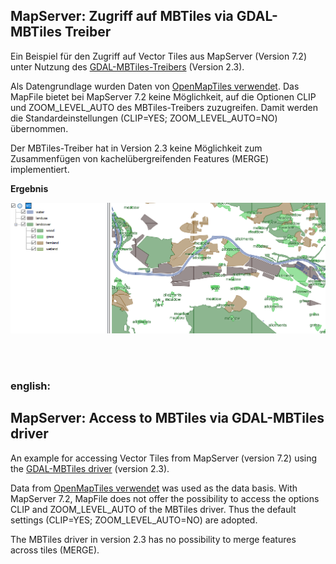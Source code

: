 ## MapServer: Zugriff auf MBTiles via GDAL-MBTiles Treiber
Ein Beispiel für den Zugriff auf Vector Tiles aus MapServer (Version 7.2) unter Nutzung des [GDAL-MBTiles-Treibers](https://www.gdal.org/frmt_mbtiles.html) (Version 2.3).

Als Datengrundlage wurden Daten von [OpenMapTiles verwendet](https://openmaptiles.com/downloads/europe/switzerland/zurich/).
Das MapFile bietet bei MapServer 7.2 keine Möglichkeit, auf die Optionen CLIP und ZOOM_LEVEL_AUTO des MBTiles-Treibers zuzugreifen. Damit werden die Standardeinstellungen (CLIP=YES; ZOOM_LEVEL_AUTO=NO) übernommen.

Der MBTiles-Treiber hat in Version 2.3 keine Möglichkeit zum Zusammenfügen von kachelübergreifenden Features (MERGE) implementiert.

__Ergebnis__

![Ergebnis](MapServer_MapFile_GDAL_MBTiles.png?raw=true "Vector Tiles in MapServer via GDAL-MBTiles-Treiber")

<br />
<br />

### english:
## MapServer: Access to MBTiles via GDAL-MBTiles driver
An example for accessing Vector Tiles from MapServer (version 7.2) using the [GDAL-MBTiles driver](https://www.gdal.org/frmt_mbtiles.html) (version 2.3).

Data from [OpenMapTiles verwendet](https://openmaptiles.com/downloads/europe/switzerland/zurich/) was used as the data basis. With MapServer 7.2, MapFile does not offer the possibility to access the options CLIP and ZOOM_LEVEL_AUTO of the MBTiles driver. Thus the default settings (CLIP=YES; ZOOM_LEVEL_AUTO=NO) are adopted.

The MBTiles driver in version 2.3 has no possibility to merge features across tiles (MERGE).
